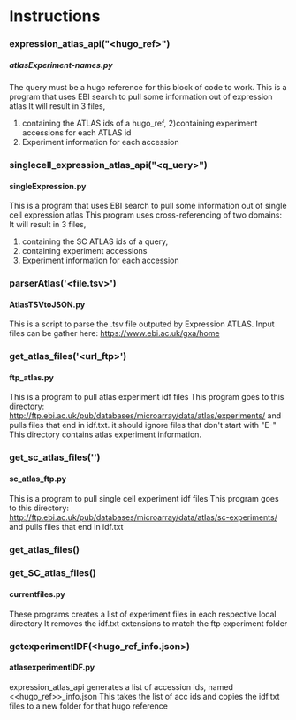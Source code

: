 # Instructions 

### expression_atlas_api("<hugo_ref>")
##### atlasExperiment-names.py
The query must be a hugo reference for this block of code to work. 
This is a program that uses EBI search to pull some information out of expression atlas
It will result in 3 files,
1) containing the ATLAS ids of a hugo_ref, 
2)containing experiment accessions for each ATLAS id
3)  Experiment information for each accession 

### singlecell_expression_atlas_api("<q_uery>")
#### singleExpression.py
This is a program that uses EBI search to pull some information out of single cell expression atlas
This program uses cross-referencing of two domains: 
It will result in 3 files,
1) containing the  SC ATLAS ids of a query, 
2) containing experiment accessions
3)  Experiment information for each accession 

### parserAtlas('<file.tsv>')
#### AtlasTSVtoJSON.py
This is a script to parse the .tsv file outputed by Expression ATLAS. 
Input files can be gather here: https://www.ebi.ac.uk/gxa/home

### get_atlas_files('<url_ftp>')
#### ftp_atlas.py
This is a program to pull atlas experiment idf files
This program goes to this directory: http://ftp.ebi.ac.uk/pub/databases/microarray/data/atlas/experiments/
and pulls files that end in idf.txt. it should ignore files that don't start with "E-"
This directory contains atlas experiment information. 

### get_sc_atlas_files('<url>')
#### sc_atlas_ftp.py
This is a program to pull single cell experiment idf files
This program goes to this directory: http://ftp.ebi.ac.uk/pub/databases/microarray/data/atlas/sc-experiments/
and pulls files that end in idf.txt

### get_atlas_files()
### get_SC_atlas_files()
#### currentfiles.py
These programs creates a list of experiment files in each respective local directory
It removes the idf.txt extensions  to match the ftp experiment folder

### getexperimentIDF(<hugo_ref_info.json>)
#### atlasexperimentIDF.py
expression_atlas_api generates a list of accession ids, named <<hugo_ref>>_info.json
This takes the list of acc ids and copies the idf.txt files to a new folder for that
hugo reference

